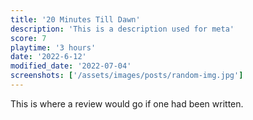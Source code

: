 ```yaml
---
title: '20 Minutes Till Dawn'
description: 'This is a description used for meta'
score: 7
playtime: '3 hours'
date: '2022-6-12'
modified_date: '2022-07-04'
screenshots: ['/assets/images/posts/random-img.jpg']
---
```


This is where a review would go if one had been written.
